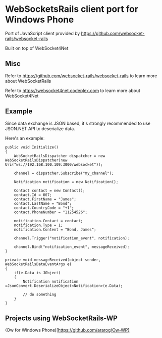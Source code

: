 # WebSocketsRails client port for Windows Phone

Port of JavaScript client provided by https://github.com/websocket-rails/websocket-rails

Built on top of WebSocket4Net

## Misc

Refer to https://github.com/websocket-rails/websocket-rails to learn more about WebSocketRails

Refer to https://websocket4net.codeplex.com to learn more about WebSocket4Net

## Example

Since data exchange is JSON based, it's strongly recommended to use JSON.NET
API to deserialize data.

Here's an example:

```
public void Initialize() 
{
	WebSocketRailsDispatcher dispatcher = new WebSocketRailsDispatcher(new Uri("ws://192.168.100.109:3000/websocket"));

	channel = dispatcher.Subscribe("my_channel");

	Notification notification = new Notification();

	Contact contact = new Contact();
	contact.Id = 007;
	contact.FirstName = "James";
	contact.LastName = "Bond";
	contact.CountryCode = "+1";
	contact.PhoneNumber = "11254526";

	notification.Contact = contact;
	notification.Type = 1;
	notification.Content = "Bond, James";

	channel.Trigger("notification_event", notification);

	channel.Bind("notification_event", messageReceived);
}

private void messageReceived(object sender, WebSocketRailsDataEventArgs e)
{
	if(e.Data is JObject) 
	{
		Notification notification =JsonConvert.DeserializeObject<Notification>(e.Data);
		
		// do something
	}
}

```

## Projects using WebSocketRails-WP

(Ow for Windows Phone)[https://github.com/ararog/Ow-WP]
